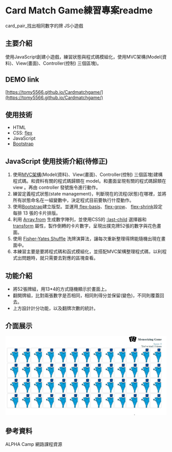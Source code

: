 # Card Match Game練習專案readme
card_pair_找出相同數字的牌 JS小遊戲

## 主要介紹
使用JavaScript創建小遊戲，練習狀態與程式碼模組化，使用MVC架構(Model(資料)、View(畫面)、Controller(控制) 三個區塊)。

## DEMO link
[https://tomy5566.github.io/Cardmatchgame/](https://tomy5566.github.io/Cardmatchgame/)

## 使用技術
- HTML
- CSS: [flex](https://developer.mozilla.org/zh-CN/docs/Web/CSS/flex)
- JavaScript
- [Bootstrap](https://getbootstrap.com/)

## JavaScript 使用技術介紹(待修正)

1. 使用[MVC架構](https://zh.wikipedia.org/zh-tw/MVC)(Model(資料)、View(畫面)、Controller(控制) 三個區塊)建構程式碼。和資料有關的程式碼歸類在 model。和畫面呈現有關的程式碼歸類在 view 。再由 controller 發號施令進行動作。
2. 練習定義程式狀態(state management)，判斷現在的流程(狀態)在哪裡，並將所有狀態命名在一組變數中，決定程式目前要執行什麼動作。
2. 使用[Bootstrap](https://getbootstrap.com/)建立版型。並運用[ flex-basis](https://developer.mozilla.org/zh-CN/docs/Web/CSS/flex-basis)、[flex-grow](https://developer.mozilla.org/zh-CN/docs/Web/CSS/flex-grow)、 [flex-shrink](https://developer.mozilla.org/zh-CN/docs/Web/CSS/flex-shrink)設定每排 13 張的卡片排版。
3. 利用 [Array.from](https://developer.mozilla.org/zh-TW/docs/Web/JavaScript/Reference/Global_Objects/Array/from) 生成數字陣列，並使用CSS的 [:last-child](https://developer.mozilla.org/zh-CN/docs/Web/CSS/:last-child) 選擇器和 [transform](https://developer.mozilla.org/zh-TW/docs/Web/CSS/transform) 屬性，製作倒轉的卡片數字，呈現出撲克牌52張的數字與花色畫面。
4. 使用 [Fisher-Yates Shuffle](https://en.wikipedia.org/wiki/Fisher%E2%80%93Yates_shuffle) 洗牌演算法，讓每次重新整理得牌能隨機出現在畫面中。
5. 本練習主要是要將程式碼和函式模組化，並搭配MVC架構整理程式碼，以利程式出問題時，就只需要去對應的區塊查看。
 

## 功能介紹
- 將52張牌組，用13*4的方式隨機顯示於畫面上。
- 翻開牌組，比對兩張數字是否相同，相同則得分並保留(變色)，不同則覆蓋回去。
- 上方設計計分功能，以及翻牌次數的統計。


## 介面展示
![image](https://github.com/tomy5566/Cardmatchgame/blob/main/cadrgame_demo.gif)



## 參考資料
ALPHA Camp 網路課程資源
